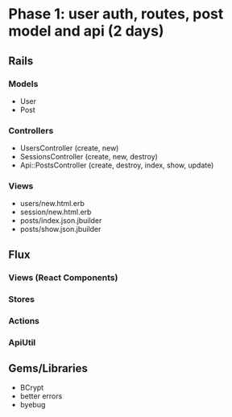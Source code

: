 # Phase 1: user auth, routes, post model and api (2 days)

## Rails
### Models
* User
* Post

### Controllers
* UsersController (create, new)
* SessionsController (create, new, destroy)
* Api::PostsController (create, destroy, index, show, update)

### Views
* users/new.html.erb
* session/new.html.erb
* posts/index.json.jbuilder
* posts/show.json.jbuilder

## Flux
### Views (React Components)

### Stores

### Actions

### ApiUtil

## Gems/Libraries
* BCrypt
* better errors
* byebug
